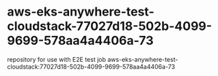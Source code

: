 # aws-eks-anywhere-test-cloudstack-77027d18-502b-4099-9699-578aa4a4406a-73
repository for use with E2E test job aws-eks-anywhere-test-cloudstack:77027d18-502b-4099-9699-578aa4a4406a-73

